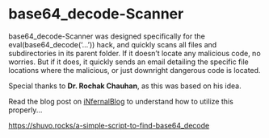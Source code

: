 # base64_decode-Scanner

base64_decode-Scanner was designed specifically for the eval(base64_decode(‘…’)) hack, and quickly scans all files and subdirectories in its parent folder.  If it doesn’t locate any malicious code, no worries.  But if it does, it quickly sends an email detailing the specific file locations where the malicious, or just downright dangerous code is located.

Special thanks to **Dr. Rochak Chauhan**, as this was based on his idea.

Read the blog post on [iNfernalBlog](https://shuvo.rocks) to understand how to utilize this properly...

https://shuvo.rocks/a-simple-script-to-find-base64_decode
